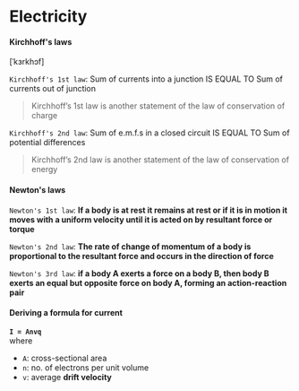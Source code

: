 # Electricity

#### Kirchhoff's laws
\[ˈkɜrkhɔf\]

`Kirchhoff's 1st law`: Sum of currents into a junction
IS EQUAL TO
Sum of currents out of junction
> Kirchhoff’s 1st law is another statement of the law of
conservation of charge

`Kirchhoff's 2nd law`: Sum of e.m.f.s in a closed circuit
IS EQUAL TO
Sum of potential differences

> Kirchhoff’s 2nd law is another statement of the law of
conservation of energy

#### Newton's laws

`Newton's 1st law`: **If a body is at rest it remains at rest or if it is in
motion it moves with a uniform velocity until it is acted
on by resultant force or torque**

`Newton's 2nd law`: **The rate of change of momentum of a body
is proportional to the resultant force and occurs in the
direction of force**

`Newton's 3rd law`: **if a body A exerts a force on a body B, then
body B exerts an equal but opposite force on body A,
forming an action-reaction pair**

#### Deriving a formula for current

**`I = Anvq`**  
where
- `A`: cross-sectional area
- `n`: no. of electrons per unit volume
- `v`: average **drift velocity**
